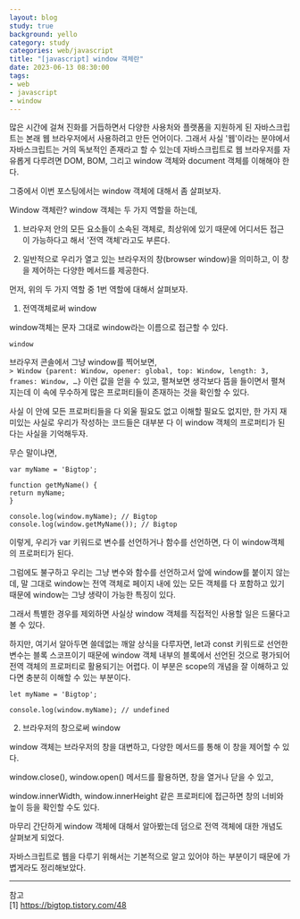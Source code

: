 ```yaml
---
layout: blog
study: true
background: yello
category: study
categories: web/javascript
title: "[javascript] window 객체란"
date: 2023-06-13 08:30:00
tags:
- web
- javascript
- window
---
```


많은 시간에 걸쳐 진화를 거듭하면서 다양한 사용처와 플랫폼을 지원하게 된 자바스크립트는 본래 웹 브라우저에서 사용하려고 만든 언어이다. 그래서 사실 '웹'이라는 분야에서 자바스크립트는 거의 독보적인 존재라고 할 수 있는데 자바스크립트로 웹 브라우저를 자유롭게 다루려면 DOM, BOM, 그리고 window 객체와 document 객체를 이해해야 한다.



그중에서 이번 포스팅에서는 window 객체에 대해서 좀 살펴보자.



Window 객체란?
window 객체는 두 가지 역할을 하는데,



1. 브라우저 안의 모든 요소들이 소속된 객체로, 최상위에 있기 때문에 어디서든 접근이 가능하다고 해서 '전역 객체'라고도 부른다.

2. 일반적으로 우리가 열고 있는 브라우저의 창(browser window)을 의미하고, 이 창을 제어하는 다양한 메서드를 제공한다.



먼저, 위의 두 가지 역할 중 1번 역할에 대해서 살펴보자.



1. 전역객체로써 window

window객체는 문자 그대로 window라는 이름으로 접근할 수 있다.

```
window
```

브라우저 콘솔에서 그냥 window를 찍어보면,  
`> Window {parent: Window, opener: global, top: Window, length: 3, frames: Window, …}`  이런 값을 얻을 수 있고, 펼쳐보면 생각보다 뜸을 들이면서 펼쳐지는데 이 속에 무수하게 많은 프로퍼티들이 존재하는 것을 확인할 수 있다.



사실 이 안에 모든 프로퍼티들을 다 외울 필요도 없고 이해할 필요도 없지만, 한 가지 재미있는 사실로 우리가 작성하는 코드들은 대부분 다 이 window 객체의 프로퍼티가 된다는 사실을 기억해두자.



무슨 말이냐면,

```
var myName = 'Bigtop';

function getMyName() {
return myName;
}

console.log(window.myName); // Bigtop
console.log(window.getMyName()); // Bigtop
```

이렇게, 우리가 var 키워드로 변수를 선언하거나 함수를 선언하면, 다 이 window객체의 프로퍼티가 된다.

그럼에도 불구하고 우리는 그냥 변수와 함수를 선언하고서 앞에 window를 붙이지 않는데, 말 그대로 window는 전역 객체로 페이지 내에 있는 모든 객체를 다 포함하고 있기 때문에 window는 그냥 생략이 가능한 특징이 있다.



그래서 특별한 경우를 제외하면 사실상 window 객체를 직접적인 사용할 일은 드물다고 볼 수 있다.



하지만, 여기서 알아두면 쓸데없는 깨알 상식을 다루자면, let과 const 키워드로 선언한 변수는 블록 스코프이기 때문에 window 객체 내부의 블록에서 선언된 것으로 평가되어 전역 객체의 프로퍼티로 활용되기는 어렵다. 이 부분은 scope의 개념을 잘 이해하고 있다면 충분히 이해할 수 있는 부분이다.

```
let myName = 'Bigtop';

console.log(window.myName); // undefined
```

2. 브라우저의 창으로써 window

window 객체는 브라우저의 창을 대변하고, 다양한 메서드를 통해 이 창을 제어할 수 있다.



window.close(), window.open() 메서드를 활용하면, 창을 열거나 닫을 수 있고,

window.innerWidth, window.innerHeight 같은 프로퍼티에 접근하면 창의 너비와 높이 등을 확인할 수도 있다.





마무리
간단하게 window 객체에 대해서 알아봤는데 덤으로 전역 객체에 대한 개념도 살펴보게 되었다.

자바스크립트로 웹을 다루기 위해서는 기본적으로 알고 있어야 하는 부분이기 때문에 가볍게라도 정리해보았다.  



___
참고  
[1] https://bigtop.tistory.com/48

